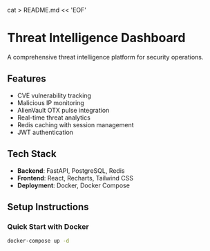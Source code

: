 cat > README.md << 'EOF'
# Threat Intelligence Dashboard

A comprehensive threat intelligence platform for security operations.

## Features
- CVE vulnerability tracking
- Malicious IP monitoring
- AlienVault OTX pulse integration
- Real-time threat analytics
- Redis caching with session management
- JWT authentication

## Tech Stack
- **Backend**: FastAPI, PostgreSQL, Redis
- **Frontend**: React, Recharts, Tailwind CSS
- **Deployment**: Docker, Docker Compose

## Setup Instructions

### Quick Start with Docker
```bash
docker-compose up -d